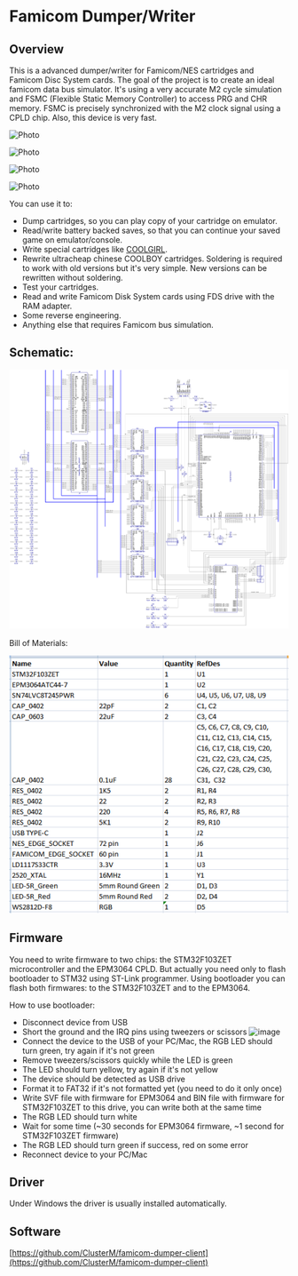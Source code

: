 # Famicom Dumper/Writer


## Overview

This is a advanced dumper/writer for Famicom/NES cartridges and Famicom Disc System cards. The goal of the project is to create an ideal famicom data bus simulator. It's using a very accurate M2 cycle simulation and FSMC (Flexible Static Memory Controller) to access PRG and CHR memory. FSMC is precisely synchronized with the M2 clock signal using a CPLD chip. Also, this device is very fast.

![Photo](https://user-images.githubusercontent.com/4236181/199539054-2da17ed3-e98a-4038-84b8-aacf2e7f1236.jpg)

![Photo](https://user-images.githubusercontent.com/4236181/199539726-d5e7b510-6abe-4d8f-b085-fa2728207396.jpg)

![Photo](https://user-images.githubusercontent.com/4236181/199539827-68e36781-ad6b-4e45-9271-9100852039d1.jpg)

![Photo](https://user-images.githubusercontent.com/4236181/199539772-cbb50b0d-46fc-4041-86d4-61bbee8b1c01.jpg)

You can use it to:

* Dump cartridges, so you can play copy of your cartridge on emulator.
* Read/write battery backed saves, so that you can continue your saved game on emulator/console.
* Write special cartridges like [COOLGIRL](https://github.com/ClusterM/coolgirl-famicom-multicard).
* Rewrite ultracheap chinese COOLBOY cartridges. Soldering is required to work with old versions but it's very simple. New versions can be rewritten without soldering.
* Test your cartridges.
* Read and write Famicom Disk System cards using FDS drive with the RAM adapter.
* Some reverse engineering.
* Anything else that requires Famicom bus simulation.


## Schematic:

![Schematic](schematic/schematic.png)

Bill of Materials:

![BoM](schematic/bom.png)


## Firmware

You need to write firmware to two chips: the STM32F103ZET microcontroller and the EPM3064 CPLD. But actually you need only to flash bootloader to STM32 using ST-Link programmer. Using bootloader you can flash both firmwares: to the STM32F103ZET and to the EPM3064.

How to use bootloader:
* Disconnect device from USB
* Short the ground and the IRQ pins using tweezers or scissors
![image](https://user-images.githubusercontent.com/4236181/199541345-306caee4-c31a-42c1-a359-deda248acd2a.png)
* Connect the device to the USB of your PC/Mac, the RGB LED should turn green, try again if it's not green
* Remove tweezers/scissors quickly while the LED is green
* The LED should turn yellow, try again if it's not yellow
* The device should be detected as USB drive
* Format it to FAT32 if it's not formatted yet (you need to do it only once)
* Write SVF file with firmware for EPM3064 and BIN file with firmware for STM32F103ZET to this drive, you can write both at the same time
* The RGB LED should turn white
* Wait for some time (~30 seconds for EPM3064 firmware, ~1 second for STM32F103ZET firmware)
* The RGB LED should turn green if success, red on some error
* Reconnect device to your PC/Mac

## Driver

Under Windows the driver is usually installed automatically. 

## Software

[https://github.com/ClusterM/famicom-dumper-client](https://github.com/ClusterM/famicom-dumper-client)
